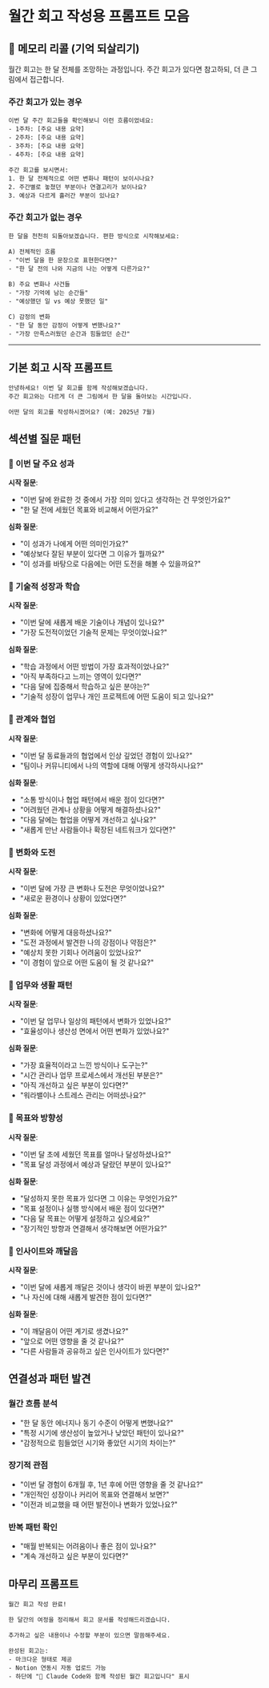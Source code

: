 # 월간 회고 작성용 프롬프트 모음

## 🧠 메모리 리콜 (기억 되살리기)

월간 회고는 한 달 전체를 조망하는 과정입니다. 주간 회고가 있다면 참고하되, 더 큰 그림에서 접근합니다.

### 주간 회고가 있는 경우

```
이번 달 주간 회고들을 확인해보니 이런 흐름이었네요:
- 1주차: [주요 내용 요약]
- 2주차: [주요 내용 요약]
- 3주차: [주요 내용 요약]
- 4주차: [주요 내용 요약]

주간 회고를 보시면서:
1. 한 달 전체적으로 어떤 변화나 패턴이 보이시나요?
2. 주간별로 놓쳤던 부분이나 연결고리가 보이나요?
3. 예상과 다르게 흘러간 부분이 있나요?
```

### 주간 회고가 없는 경우

```
한 달을 천천히 되돌아보겠습니다. 편한 방식으로 시작해보세요:

A) 전체적인 흐름
- "이번 달을 한 문장으로 표현한다면?"
- "한 달 전의 나와 지금의 나는 어떻게 다른가요?"

B) 주요 변화나 사건들
- "가장 기억에 남는 순간들"
- "예상했던 일 vs 예상 못했던 일"

C) 감정의 변화
- "한 달 동안 감정이 어떻게 변했나요?"
- "가장 만족스러웠던 순간과 힘들었던 순간"
```

---

## 기본 회고 시작 프롬프트

```
안녕하세요! 이번 달 회고를 함께 작성해보겠습니다.
주간 회고와는 다르게 더 큰 그림에서 한 달을 돌아보는 시간입니다.

어떤 달의 회고를 작성하시겠어요? (예: 2025년 7월)
```

## 섹션별 질문 패턴

### 📅 이번 달 주요 성과

**시작 질문**:

- "이번 달에 완료한 것 중에서 가장 의미 있다고 생각하는 건 무엇인가요?"
- "한 달 전에 세웠던 목표와 비교해서 어떤가요?"

**심화 질문**:

- "이 성과가 나에게 어떤 의미인가요?"
- "예상보다 잘된 부분이 있다면 그 이유가 뭘까요?"
- "이 성과를 바탕으로 다음에는 어떤 도전을 해볼 수 있을까요?"

### 💪 기술적 성장과 학습

**시작 질문**:

- "이번 달에 새롭게 배운 기술이나 개념이 있나요?"
- "가장 도전적이었던 기술적 문제는 무엇이었나요?"

**심화 질문**:

- "학습 과정에서 어떤 방법이 가장 효과적이었나요?"
- "아직 부족하다고 느끼는 영역이 있다면?"
- "다음 달에 집중해서 학습하고 싶은 분야는?"
- "기술적 성장이 업무나 개인 프로젝트에 어떤 도움이 되고 있나요?"

### 🤝 관계와 협업

**시작 질문**:

- "이번 달 동료들과의 협업에서 인상 깊었던 경험이 있나요?"
- "팀이나 커뮤니티에서 나의 역할에 대해 어떻게 생각하시나요?"

**심화 질문**:

- "소통 방식이나 협업 패턴에서 배운 점이 있다면?"
- "어려웠던 관계나 상황을 어떻게 해결하셨나요?"
- "다음 달에는 협업을 어떻게 개선하고 싶나요?"
- "새롭게 만난 사람들이나 확장된 네트워크가 있다면?"

### 🌊 변화와 도전

**시작 질문**:

- "이번 달에 가장 큰 변화나 도전은 무엇이었나요?"
- "새로운 환경이나 상황이 있었다면?"

**심화 질문**:

- "변화에 어떻게 대응하셨나요?"
- "도전 과정에서 발견한 나의 강점이나 약점은?"
- "예상치 못한 기회나 어려움이 있었나요?"
- "이 경험이 앞으로 어떤 도움이 될 것 같나요?"

### 🔄 업무와 생활 패턴

**시작 질문**:

- "이번 달 업무나 일상의 패턴에서 변화가 있었나요?"
- "효율성이나 생산성 면에서 어떤 변화가 있었나요?"

**심화 질문**:

- "가장 효율적이라고 느낀 방식이나 도구는?"
- "시간 관리나 업무 프로세스에서 개선된 부분은?"
- "아직 개선하고 싶은 부분이 있다면?"
- "워라밸이나 스트레스 관리는 어떠셨나요?"

### 🎯 목표와 방향성

**시작 질문**:

- "이번 달 초에 세웠던 목표를 얼마나 달성하셨나요?"
- "목표 달성 과정에서 예상과 달랐던 부분이 있나요?"

**심화 질문**:

- "달성하지 못한 목표가 있다면 그 이유는 무엇인가요?"
- "목표 설정이나 실행 방식에서 배운 점이 있다면?"
- "다음 달 목표는 어떻게 설정하고 싶으세요?"
- "장기적인 방향과 연결해서 생각해보면 어떤가요?"

### 💭 인사이트와 깨달음

**시작 질문**:

- "이번 달에 새롭게 깨달은 것이나 생각이 바뀐 부분이 있나요?"
- "나 자신에 대해 새롭게 발견한 점이 있다면?"

**심화 질문**:

- "이 깨달음이 어떤 계기로 생겼나요?"
- "앞으로 어떤 영향을 줄 것 같나요?"
- "다른 사람들과 공유하고 싶은 인사이트가 있다면?"

## 연결성과 패턴 발견

### 월간 흐름 분석

- "한 달 동안 에너지나 동기 수준이 어떻게 변했나요?"
- "특정 시기에 생산성이 높았거나 낮았던 패턴이 있나요?"
- "감정적으로 힘들었던 시기와 좋았던 시기의 차이는?"

### 장기적 관점

- "이번 달 경험이 6개월 후, 1년 후에 어떤 영향을 줄 것 같나요?"
- "개인적인 성장이나 커리어 목표와 연결해서 보면?"
- "이전과 비교했을 때 어떤 발전이나 변화가 있었나요?"

### 반복 패턴 확인

- "매월 반복되는 어려움이나 좋은 점이 있나요?"
- "계속 개선하고 싶은 부분이 있다면?"

## 마무리 프롬프트

```
월간 회고 작성 완료! 

한 달간의 여정을 정리해서 회고 문서를 작성해드리겠습니다.

추가하고 싶은 내용이나 수정할 부분이 있으면 말씀해주세요.

완성된 회고는:
- 마크다운 형태로 제공
- Notion 연동시 자동 업로드 가능
- 하단에 "🤖 Claude Code와 함께 작성된 월간 회고입니다" 표시
```